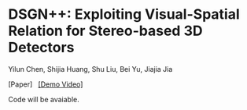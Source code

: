 # DSGN++: Exploiting Visual-Spatial Relation for Stereo-based 3D Detectors 

Yilun Chen, Shijia Huang, Shu Liu, Bei Yu, Jiajia Jia

[Paper] &nbsp;  [[Demo Video]](https://youtu.be/DdvX8WOG0iU)&nbsp; 

Code will be avaiable.
